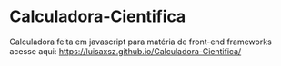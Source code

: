 # Calculadora-Cientifica
Calculadora feita em javascript para matéria de front-end frameworks
acesse aqui: https://luisaxsz.github.io/Calculadora-Cientifica/
